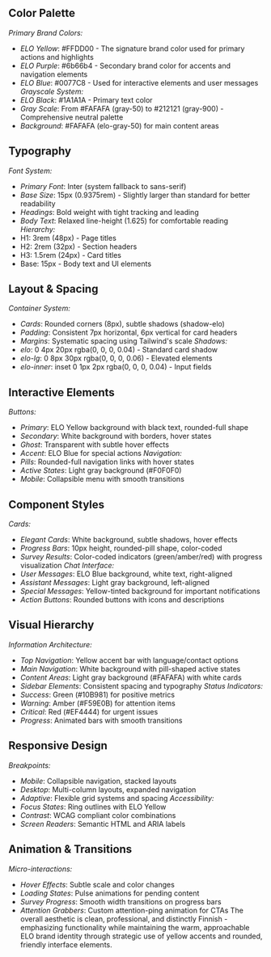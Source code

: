 ## Color Palette
*Primary Brand Colors:*
- *ELO Yellow*: #FFDD00 - The signature brand color used for primary actions and highlights
- *ELO Purple*: #6b66b4 - Secondary brand color for accents and navigation elements
- *ELO Blue*: #0077C8 - Used for interactive elements and user messages
*Grayscale System:*
- *ELO Black*: #1A1A1A - Primary text color
- *Gray Scale*: From #FAFAFA (gray-50) to #212121 (gray-900) - Comprehensive neutral palette
- *Background*: #FAFAFA (elo-gray-50) for main content areas
## Typography
*Font System:*
- *Primary Font*: Inter (system fallback to sans-serif)
- *Base Size*: 15px (0.9375rem) - Slightly larger than standard for better readability
- *Headings*: Bold weight with tight tracking and leading
- *Body Text*: Relaxed line-height (1.625) for comfortable reading
*Hierarchy:*
- H1: 3rem (48px) - Page titles
- H2: 2rem (32px) - Section headers
- H3: 1.5rem (24px) - Card titles
- Base: 15px - Body text and UI elements
## Layout & Spacing
*Container System:*
- *Cards*: Rounded corners (8px), subtle shadows (shadow-elo)
- *Padding*: Consistent 7px horizontal, 6px vertical for card headers
- *Margins*: Systematic spacing using Tailwind's scale
*Shadows:*
- *elo*: 0 4px 20px rgba(0, 0, 0, 0.04) - Standard card shadow
- *elo-lg*: 0 8px 30px rgba(0, 0, 0, 0.06) - Elevated elements
- *elo-inner*: inset 0 1px 2px rgba(0, 0, 0, 0.04) - Input fields
## Interactive Elements
*Buttons:*
- *Primary*: ELO Yellow background with black text, rounded-full shape
- *Secondary*: White background with borders, hover states
- *Ghost*: Transparent with subtle hover effects
- *Accent*: ELO Blue for special actions
*Navigation:*
- *Pills*: Rounded-full navigation links with hover states
- *Active States*: Light gray background (#F0F0F0)
- *Mobile*: Collapsible menu with smooth transitions
## Component Styles
*Cards:*
- *Elegant Cards*: White background, subtle shadows, hover effects
- *Progress Bars*: 10px height, rounded-pill shape, color-coded
- *Survey Results*: Color-coded indicators (green/amber/red) with progress visualization
*Chat Interface:*
- *User Messages*: ELO Blue background, white text, right-aligned
- *Assistant Messages*: Light gray background, left-aligned
- *Special Messages*: Yellow-tinted background for important notifications
- *Action Buttons*: Rounded buttons with icons and descriptions
## Visual Hierarchy
*Information Architecture:*
- *Top Navigation*: Yellow accent bar with language/contact options
- *Main Navigation*: White background with pill-shaped active states
- *Content Areas*: Light gray background (#FAFAFA) with white cards
- *Sidebar Elements*: Consistent spacing and typography
*Status Indicators:*
- *Success*: Green (#10B981) for positive metrics
- *Warning*: Amber (#F59E0B) for attention items
- *Critical*: Red (#EF4444) for urgent issues
- *Progress*: Animated bars with smooth transitions
## Responsive Design
*Breakpoints:*
- *Mobile*: Collapsible navigation, stacked layouts
- *Desktop*: Multi-column layouts, expanded navigation
- *Adaptive*: Flexible grid systems and spacing
*Accessibility:*
- *Focus States*: Ring outlines with ELO Yellow
- *Contrast*: WCAG compliant color combinations
- *Screen Readers*: Semantic HTML and ARIA labels
## Animation & Transitions
*Micro-interactions:*
- *Hover Effects*: Subtle scale and color changes
- *Loading States*: Pulse animations for pending content
- *Survey Progress*: Smooth width transitions on progress bars
- *Attention Grabbers*: Custom attention-ping animation for CTAs
The overall aesthetic is clean, professional, and distinctly Finnish - emphasizing functionality while maintaining the warm, approachable ELO brand identity through strategic use of yellow accents and rounded, friendly interface elements.